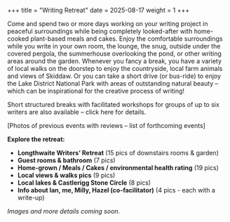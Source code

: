 +++
title = "Writing Retreat"
date = 2025-08-17
weight = 1
+++

Come and spend two or more days working on your writing project in peaceful surroundings while being completely looked-after with home-cooked plant-based meals and cakes. Enjoy the comfortable surroundings while you write in your own room, the lounge, the snug, outside under the covered pergola, the summerhouse overlooking the pond, or other writing areas around the garden. Whenever you fancy a break, you have a variety of local walks on the doorstep to enjoy the countryside, local farm animals and views of Skiddaw. Or you can take a short drive (or bus-ride) to enjoy the Lake District National Park with areas of outstanding natural beauty – which can be inspirational for the creative process of writing!

Short structured breaks with facilitated workshops for groups of up to six writers are also available – click here for details.

[Photos of previous events with reviews – list of forthcoming events]

**Explore the retreat:**

- **Longthwaite Writers’ Retreat** (15 pics of downstairs rooms & garden)
- **Guest rooms & bathroom** (7 pics)
- **Home-grown / Meals / Cakes / environmental health rating** (19 pics)
- **Local views & walks pics** (9 pics)
- **Local lakes & Castlerigg Stone Circle** (8 pics)
- **Info about Ian, me, Milly, Hazel (co-facilitator)** (4 pics - each with a write-up)

*Images and more details coming soon.*
